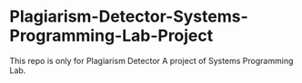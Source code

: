# Plagiarism-Detector-Systems-Programming-Lab-Project
This repo is only for Plagiarism Detector 
A project of Systems Programming Lab.
